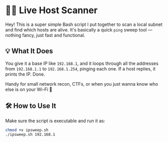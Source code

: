 # 🕵️‍♂️ Live Host Scanner

Hey! This is a super simple Bash script I put together to scan a local subnet and find which hosts are alive. It's basically a quick `ping` sweep tool — nothing fancy, just fast and functional.

## 💡 What It Does

You give it a base IP like `192.168.1`, and it loops through all the addresses from `192.168.1.1` to `192.168.1.254`, pinging each one. If a host replies, it prints the IP. Done.

Handy for small network recon, CTFs, or when you just wanna know who else is on your Wi-Fi 👀

## 🛠️ How to Use It

Make sure the script is executable and run it as:

```bash
chmod +x ipsweep.sh
./ipsweep.sh 192.168.1
